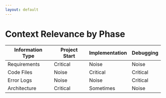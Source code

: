 ```yaml
---
layout: default
---
```


# Context Relevance by Phase

<div class="mt-8">

| Information Type | Project Start | Implementation | Debugging |
|------------------|---------------|----------------|-----------|
| Requirements     | <uim-check class="text-green-500 inline"/> Critical   | <uim-times-circle class="text-red-500 inline"/> Noise      | <uim-times-circle class="text-red-500 inline"/> Noise  |
| Code Files       | <uim-times-circle class="text-red-500 inline"/> Noise      | <uim-check class="text-green-500 inline"/> Critical   | <uim-check class="text-green-500 inline"/> Critical |
| Error Logs       | <uim-times-circle class="text-red-500 inline"/> Noise      | <uim-times-circle class="text-red-500 inline"/> Noise      | <uim-check class="text-green-500 inline"/> Critical |
| Architecture     | <uim-check class="text-green-500 inline"/> Critical   | <uim-exclamation-triangle class="text-yellow-500 inline"/> Sometimes  | <uim-times-circle class="text-red-500 inline"/> Noise  |

</div>

<!--

**Speaker Notes:**
Main message: Information relevance shifts dramatically across development phases, requiring phase-aware context provision

- Information phases
- Critical vs noise
- Tied to a **collaborative workflow**

*Transition: So what is the human part in "engineering"?*

...

**Reader Notes:**

This matrix illustrates the core principle. The same piece of information can be critical in one phase and pure noise in another. 

Requirements are critical when starting a project but become noise when you're deep in debugging. Error logs are essential for debugging but irrelevant when you're planning architecture. 

Traditional approaches either try to provide everything (information overload) or make humans decide what's relevant (cognitive overload). Context Engineering provides the right information for the current phase.

-->
